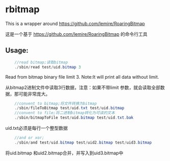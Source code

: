 rbitmap
=======
This is a wrapper around https://github.com/lemire/RoaringBitmap

这是一个基于 https://github.com/lemire/RoaringBitmap 的命令行工具

Usage:
------
```java
	//read bitmap;读取bitmap
	./sbin/read test/uid.bitmap 3
```

Read from bitmap binary file limit 3.
Note:It will print all data without limit.

从bitmap2进制文件中读取3行数据，注意：如果不带limit 参数，就会读取全部数据，那可能非常庞大。

```java
	//convent to bitmap;将文件转换为bitmap
	./sbin/fileToBitmap test/uid.txt test/uid.bitmap
	//convent to file;将二进制bitmap转化为可读的文本
	./sbin/bitmapToFile test/uid.bitmap test/uid.txt.bak
```

uid.txt必须是每行一个整型数据

```java
	//and or xor;
	./sbin/and test/uid.bitmap test/uid2.bitmap test/uid3.bitmap
```

将uid.bitmap 和uid2.bitmap合并，并写入到uid3.bitmap中
